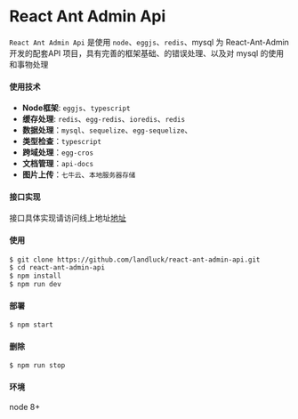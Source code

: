 # React Ant Admin Api

`React Ant Admin Api` 是使用 `node`、`eggjs`、`redis`、mysql 为 React-Ant-Admin 开发的配套API 项目，具有完善的框架基础、的错误处理、以及对 mysql 的使用和事物处理

#### 使用技术

- **Node框架**: `eggjs`、`typescript`
- **缓存处理**: `redis`、`egg-redis`、`ioredis`、`redis`
- **数据处理**：`mysql`、`sequelize`、`egg-sequelize`、
- **类型检查**：`typescript`
- **跨域处理**：`egg-cros`
- **文档管理**：`api-docs`
- **图片上传**：`七牛云`、`本地服务器存储`

#### 接口实现

接口具体实现请访问线上地址[地址](https://www.landluck.cn/react-ant-admin-api/public/index.html)

#### 使用

```bash
$ git clone https://github.com/landluck/react-ant-admin-api.git
$ cd react-ant-admin-api
$ npm install
$ npm run dev
```

#### 部署

```bash
$ npm start
```

#### 删除

```bash
$ npm run stop
```

#### 环境
node 8+

